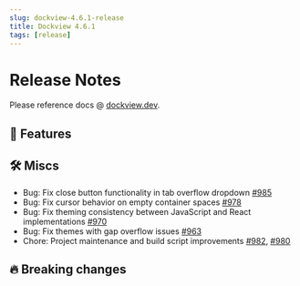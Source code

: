 ```yaml
---
slug: dockview-4.6.1-release
title: Dockview 4.6.1
tags: [release]
---
```


# Release Notes

Please reference docs @ [dockview.dev](https://dockview.dev).

## 🚀 Features

## 🛠 Miscs

- Bug: Fix close button functionality in tab overflow dropdown [#985](https://github.com/mathuo/dockview/pull/985)
- Bug: Fix cursor behavior on empty container spaces [#978](https://github.com/mathuo/dockview/pull/978)
- Bug: Fix theming consistency between JavaScript and React implementations [#970](https://github.com/mathuo/dockview/pull/970)
- Bug: Fix themes with gap overflow issues [#963](https://github.com/mathuo/dockview/pull/963)
- Chore: Project maintenance and build script improvements [#982](https://github.com/mathuo/dockview/pull/982), [#980](https://github.com/mathuo/dockview/pull/980)

## 🔥 Breaking changes
